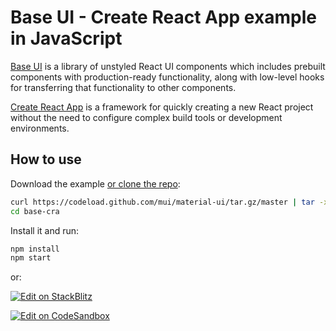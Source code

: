 # Base UI - Create React App example in JavaScript

[Base UI](https://mui.com/base/getting-started/overview/) is a library of unstyled React UI components which includes prebuilt components with production-ready functionality, along with low-level hooks for transferring that functionality to other components.

[Create React App](https://create-react-app.dev/) is a framework for quickly creating a new React project without the need to configure complex build tools or development environments.

## How to use

Download the example [or clone the repo](https://github.com/mui/material-ui):

<!-- #default-branch-switch -->

```sh
curl https://codeload.github.com/mui/material-ui/tar.gz/master | tar -xz --strip=2 material-ui-master/examples/base-cra
cd base-cra
```

Install it and run:

```sh
npm install
npm start
```

or:

<!-- #default-branch-switch -->

[![Edit on StackBlitz](https://developer.stackblitz.com/img/open_in_stackblitz.svg)](https://stackblitz.com/github/mui/material-ui/tree/master/examples/base-cra)

[![Edit on CodeSandbox](https://codesandbox.io/static/img/play-codesandbox.svg)](https://codesandbox.io/s/github/mui/material-ui/tree/master/examples/base-cra)
